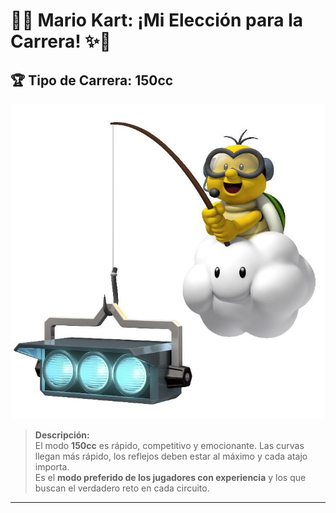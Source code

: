 # 🏁✨ **Mario Kart: ¡Mi Elección para la Carrera!** ✨🏁
## 🏆 Tipo de Carrera: **150cc**

![150cc](/image/150cc.jpg)

> **Descripción:**  
> El modo **150cc** es rápido, competitivo y emocionante. Las curvas llegan más rápido, los reflejos deben estar al máximo y cada atajo importa.  
> Es el **modo preferido de los jugadores con experiencia** y los que buscan el verdadero reto en cada circuito.

---
